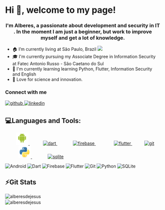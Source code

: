 
# Hi 👋, welcome to my page!
<h3 align="center">I'm Alberes, a passionate about development and security in IT . In the moment I am just a beginner, but work to improve myself and get a lot of knowledge. </h3>


* 🏠 I’m currently living at São Paulo, Brazil <img src="https://www.flaticon.com/svg/vstatic/svg/3022/3022546.svg?token=exp=1619284216~hmac=0d975e5e32131d21334a10ff5934b8db" width="17"> </br>
* 🎓 I'm currently pursuing my Associate Degree in Information Security at Fatec Antonio Russo - São Caetano do Sul </br>
* 🌱 I'm currently learning learning Python, Flutter, Information Security and English</br>
* 💓 Love for science and innovation.

### Connect with me  
<div align="left">
<a href="https://github.com/alberesdejesus" target="_blank">
<img src=https://img.shields.io/badge/github-%2324292e.svg?&style=for-the-badge&logo=github&logoColor=white alt=github style="margin-bottom: 5px;" />
</a>
<a href="https://linkedin.com/in/alberes-de-jesus" target="_blank">
<img src=https://img.shields.io/badge/linkedin-%231E77B5.svg?&style=for-the-badge&logo=linkedin&logoColor=white alt=linkedin style="margin-bottom: 5px;" />
</a>  
</div>  

## 💻Languages and Tools:

<p align="left">
  &nbsp;&nbsp;&nbsp;&nbsp;&nbsp;&nbsp;&nbsp;&nbsp;
  <a href="https://developer.android.com" target="_blank"> 
  <img src="https://raw.githubusercontent.com/devicons/devicon/master/icons/android/android-original-wordmark.svg" alt="android" width="40" height="40"/> 
  </a> 
  &nbsp;&nbsp;&nbsp;&nbsp;&nbsp;&nbsp;&nbsp;&nbsp;&nbsp;&nbsp;
  <a href="https://dart.dev" target="_blank">
    <img src="https://www.vectorlogo.zone/logos/dartlang/dartlang-icon.svg" alt="dart" width="40" height="40"/>
  </a> 
  &nbsp;&nbsp;&nbsp;&nbsp;&nbsp;&nbsp;&nbsp;&nbsp;&nbsp;&nbsp;&nbsp;&nbsp;
  <a href="https://firebase.google.com/" target="_blank"> 
    <img src="https://www.vectorlogo.zone/logos/firebase/firebase-icon.svg" alt="firebase" width="40" height="40"/>
  </a> 
  &nbsp;&nbsp;&nbsp;&nbsp;&nbsp;&nbsp;&nbsp;&nbsp;&nbsp;&nbsp;&nbsp;&nbsp;&nbsp;&nbsp;
  <a href="https://flutter.dev" target="_blank">
    <img src="https://www.vectorlogo.zone/logos/flutterio/flutterio-icon.svg" alt="flutter" width="40" height="40"/> 
  </a> 
  &nbsp;&nbsp;&nbsp;&nbsp;&nbsp;&nbsp;&nbsp;&nbsp;&nbsp;
  <a href="https://git-scm.com/" target="_blank">
    <img src="https://www.vectorlogo.zone/logos/git-scm/git-scm-icon.svg" alt="git" width="40" height="40"/> 
  </a>
  &nbsp;&nbsp;&nbsp;&nbsp;&nbsp;&nbsp;&nbsp;&nbsp;&nbsp;&nbsp;
  <a href="https://www.python.org" target="_blank">
    <img src="https://raw.githubusercontent.com/devicons/devicon/master/icons/python/python-original.svg" alt="python" width="40" height="40"/> 
  </a> 
  &nbsp;&nbsp;&nbsp;&nbsp;&nbsp;&nbsp;&nbsp;&nbsp;&nbsp;&nbsp;&nbsp;&nbsp;
  <a href="https://www.sqlite.org/" target="_blank">
    <img src="https://www.vectorlogo.zone/logos/sqlite/sqlite-icon.svg" alt="sqlite" width="40" height="40"/>
  </a> 
</p>

<p>
  <img alt="Android" src="https://img.shields.io/badge/-Android-3ddc84?style=for-the-badge&logo=android&logoColor=black" />
  <img alt="Dart" src="https://img.shields.io/badge/-Dart-0175c2?style=for-the-badge&logo=dart" />
  <img alt="Firebase" src="https://img.shields.io/badge/-Firebase-black?style=for-the-badge&logo=firebase" />
  <img alt="Flutter" src="https://img.shields.io/badge/-Flutter-white?style=for-the-badge&logo=flutter&logoColor=02569b" />
  <img alt="Git" src="https://img.shields.io/badge/-Git-f05032?style=for-the-badge&logo=git&logoColor=white" />
  <img alt="Python" src="https://img.shields.io/badge/-Python-black?style=for-the-badge&logo=Python" />
  <img alt="SQLite" src="https://img.shields.io/badge/-SQLite-003b57?style=for-the-badge&logo=sqlite" />
</p>



## ⚡Git Stats

<p>
  <img align="left" src="https://github-readme-stats.vercel.app/api?username=alberesdejesus&show_icons=true&locale=en" alt="alberesdejesus" width='450'/>
  <img align="center" src="https://github-readme-stats.vercel.app/api/top-langs?username=alberesdejesus&show_icons=true&locale=en&layout=compact" alt="alberesdejesus" /></p>
